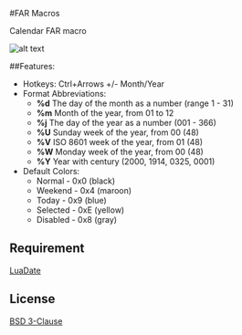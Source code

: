 #FAR Macros

Calendar FAR macro

![alt text](http://i80.fastpic.ru/big/2016/0513/f9/6e7b81bec378ab858f941d53eee659f9.png "Calendar")

##Features:

* Hotkeys: Ctrl+Arrows +/- Month/Year
* Format Abbreviations:
	* **%d**	The day of the month as a number (range 1 - 31)
	* **%m**	Month of the year, from 01 to 12
	* **%j**	The day of the year as a number (001 - 366)
	* **%U**	Sunday week of the year, from 00 (48)
	* **%V**	ISO 8601 week of the year, from 01 (48)
	* **%W**	Monday week of the year, from 00 (48)
	* **%Y**	Year with century (2000, 1914, 0325, 0001)
* Default Colors:
	* Normal - 0x0 (black)
	* Weekend - 0x4 (maroon)
	* Today - 0x9 (blue)
	* Selected - 0xE (yellow)
	* Disabled - 0x8 (gray)

## Requirement

[LuaDate](https://github.com/Tieske/date/)

## License

[BSD 3-Clause](https://opensource.org/licenses/BSD-3-Clause)

